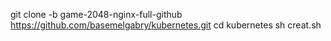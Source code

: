 git clone -b game-2048-nginx-full-github https://github.com/basemelgabry/kubernetes.git
cd kubernetes
sh creat.sh
